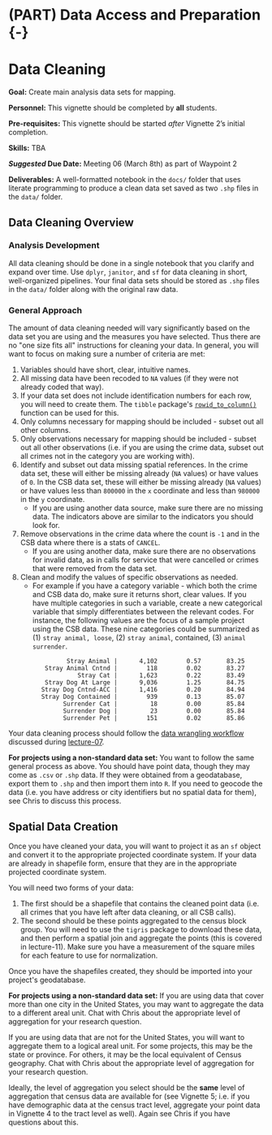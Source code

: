 # (PART) Data Access and Preparation {-}

# Data Cleaning

<div class="rmdgoal">
<p><strong>Goal:</strong> Create main analysis data sets for mapping.</p>
</div>

<div class="rmdpersonnel">
<p><strong>Personnel:</strong> This vignette should be completed by <strong>all</strong> students.</p>
</div>

<div class="rmdpre">
<p><strong>Pre-requisites:</strong> This vignette should be started <em>after</em> Vignette 2’s initial completion.</p>
</div>

<div class="rmdskills">
<p><strong>Skills:</strong> TBA</p>
</div>

<div class="rmddue">
<p><strong><em>Suggested</em> Due Date:</strong> Meeting 06 (March 8th) as part of Waypoint 2</p>
</div>

<div class="rmddeliver">
<p><strong>Deliverables:</strong> A well-formatted notebook in the <code>docs/</code> folder that uses literate programming to produce a clean data set saved as two <code>.shp</code> files in the <code>data/</code> folder.</p>
</div>

## Data Cleaning Overview

### Analysis Development

All data cleaning should be done in a single notebook that you clarify and expand over time. Use `dplyr`, `janitor`, and `sf` for data cleaning in short, well-organized pipelines. Your final data sets should be stored as `.shp` files in the `data/` folder along with the original raw data.

### General Approach

The amount of data cleaning needed will vary significantly based on the data set you are using and the measures you have selected. Thus there are no "one size fits all" instructions for cleaning your data. In general, you will want to focus on making sure a number of criteria are met:

1. Variables should have short, clear, intuitive names.
2. All missing data have been recoded to `NA` values (if they were not already coded that way).
3. If your data set does not include identification numbers for each row, you will need to create them. The `tibble` package's [`rowid_to_column()`](https://tibble.tidyverse.org/reference/rownames.html) function can be used for this.
4. Only columns necessary for mapping should be included - subset out all other columns.
5. Only observations necessary for mapping should be included - subset out all other observations (i.e. if you are using the crime data, subset out all crimes not in the category you are working with).
6. Identify and subset out data missing spatial references. In the crime data set, these will either be missing already (`NA` values) or have values of `0`. In the CSB data set, these will either be missing already (`NA` values) or have values less than `800000` in the `x` coordinate and less than `980000` in the `y` coordinate.
    * If you are using another data source, make sure there are no missing data. The indicators above are similar to the indicators you should look for.
7. Remove observations in the crime data where the count is `-1` and in the CSB data where there is a stats of `CANCEL`. 
    * If you are using another data, make sure there are no observations for invalid data, as in calls for service that were cancelled or crimes that were removed from the data set.
8. Clean and modify the values of specific observations as needed. 
    * For example if you have a category variable - which both the crime and CSB data do, make sure it returns short, clear values. If you have multiple categories in such a variable, create a new categorical variable that simply differentiates between the relevant codes. For instance, the following values are the focus of a sample project using the CSB data. These nine categories could be summarized as (1) `stray animal, loose`, (2) `stray animal`, contained, (3) `animal surrender`.

```
                Stray Animal |      4,102        0.57       83.25
          Stray Animal Cntnd |        118        0.02       83.27
                   Stray Cat |      1,623        0.22       83.49
          Stray Dog At Large |      9,036        1.25       84.75
         Stray Dog Cntnd-ACC |      1,416        0.20       84.94
         Stray Dog Contained |        939        0.13       85.07
               Surrender Cat |         18        0.00       85.84
               Surrender Dog |         23        0.00       85.84
               Surrender Pet |        151        0.02       85.86
```

Your data cleaning process should follow the [data wrangling workflow](https://github.com/slu-soc5650/lecture-07/blob/master/handouts/wranglingWorkflow.pdf) discussed during [lecture-07](https://slu-soc5650.github.io/docs/lecture-07/).

<div class="rmdwarning">
<p><strong>For projects using a non-standard data set:</strong> You want to follow the same general process as above. You should have point data, though they may come as <code>.csv</code> or <code>.shp</code> data. If they were obtained from a geodatabase, export them to <code>.shp</code> and then import them into <code>R</code>. If you need to geocode the data (i.e. you have address or city identifiers but no spatial data for them), see Chris to discuss this process.</p>
</div>

## Spatial Data Creation
Once you have cleaned your data, you will want to project it as an `sf` object and convert it to the appropriate projected coordinate system. If your data are already in shapefile form, ensure that they are in the appropriate projected coordinate system. 

You will need two forms of your data: 

1. The first should be a shapefile that contains the cleaned point data (i.e. all crimes that you have left after data cleaning, or all CSB calls). 
2. The second should be these points aggregated to the census block group. You will need to use the `tigris` package to download these data, and then perform a spatial join and aggregate the points (this is covered in lecture-11). Make sure you have a measurement of the square miles for each feature to use for normalization.

Once you have the shapefiles created, they should be imported into your project's geodatabase.

<div class="rmdwarning">
<p><strong>For projects using a non-standard data set:</strong> If you are using data that cover more than one city in the United States, you may want to aggregate the data to a different areal unit. Chat with Chris about the appropriate level of aggregation for your research question.</p>
<p>If you are using data that are not for the United States, you will want to aggregate them to a logical areal unit. For some projects, this may be the state or province. For others, it may be the local equivalent of Census geography. Chat with Chris about the appropriate level of aggregation for your research question.</p>
<p>Ideally, the level of aggregation you select should be the <strong>same</strong> level of aggregation that census data are available for (see Vignette 5; i.e. if you have demographic data at the census tract level, aggregate your point data in Vignette 4 to the tract level as well). Again see Chris if you have questions about this.</p>
</div>

